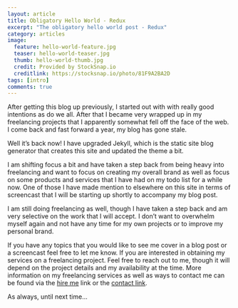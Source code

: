 ```yaml
---
layout: article
title: Obligatory Hello World - Redux
excerpt: "The obligatory hello world post - Redux"
category: articles
image:
  feature: hello-world-feature.jpg
  teaser: hello-world-teaser.jpg
  thumb: hello-world-thumb.jpg
  credit: Provided by StockSnap.io
  creditlink: https://stocksnap.io/photo/81F9A2BA2D
tags: [intro]
comments: true
---
```


After getting this blog up previously, I started out with with really good intentions as do we all. After that I became very wrapped up in my freelancing projects that I apparently somewhat fell off the face of the web. I come back and fast forward a year, my blog has gone stale.

Well it’s back now! I have upgraded Jekyll, which is the static site blog generator that creates this site and updated the theme a bit.

I am shifting focus a bit and have taken a step back from being heavy into freelancing and want to focus on creating my overall brand as well as focus on some products and services that I have had on my todo list for a while now. One of those I have made mention to elsewhere on this site in terms of screencast that I will be starting up shortly to accompany my blog post.

I am still doing freelancing as well, though I have taken a step back and am very selective on the work that I will accept.   I don’t want to overwhelm myself again and not have any time for my own projects or to improve my personal brand.

If you have any topics that you would like to see me cover in a blog post or a screencast feel free to let me know. If you are interested in obtaining my services on a freelancing project. Feel free to reach out to me, though it will depend on the project details and my availability at the time. More information on my freelancing services as well as ways to contact me can be found via the [hire me]({site.url}/freelance/) link or the [contact link]({site.url}/contact/). 

As always, until next time...
